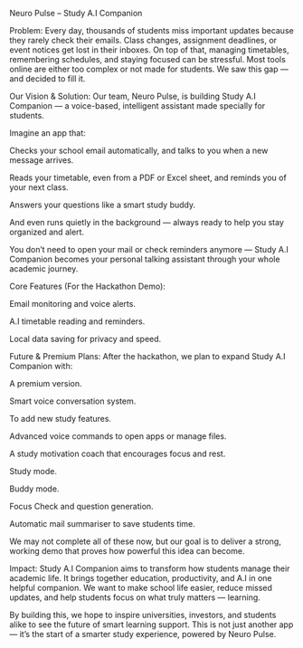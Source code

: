 Neuro Pulse – Study A.I Companion

Problem:
Every day, thousands of students miss important updates because they rarely check their emails.
Class changes, assignment deadlines, or event notices get lost in their inboxes.
On top of that, managing timetables, remembering schedules, and staying focused can be stressful.
Most tools online are either too complex or not made for students.
We saw this gap — and decided to fill it.

Our Vision & Solution:
Our team, Neuro Pulse, is building Study A.I Companion — a voice-based, intelligent assistant made specially for students.

Imagine an app that:

Checks your school email automatically, and talks to you when a new message arrives.

Reads your timetable, even from a PDF or Excel sheet, and reminds you of your next class.

Answers your questions like a smart study buddy.

And even runs quietly in the background — always ready to help you stay organized and alert.

You don’t need to open your mail or check reminders anymore — Study A.I Companion becomes your personal talking assistant through your whole academic journey.

Core Features (For the Hackathon Demo):

Email monitoring and voice alerts.

A.I timetable reading and reminders.


Local data saving for privacy and speed.

Future & Premium Plans:
After the hackathon, we plan to expand Study A.I Companion with:

A premium version.

Smart voice conversation system.

To add new study features.

Advanced voice commands to open apps or manage files.

A study motivation coach that encourages focus and rest.

Study mode.

Buddy mode.

Focus Check and question generation.

Automatic mail summariser to save students time.

We may not complete all of these now, but our goal is to deliver a strong, working demo that proves how powerful this idea can become.

Impact:
Study A.I Companion aims to transform how students manage their academic life.
It brings together education, productivity, and A.I in one helpful companion.
We want to make school life easier, reduce missed updates, and help students focus on what truly matters — learning.

By building this, we hope to inspire universities, investors, and students alike to see the future of smart learning support.
This is not just another app — it’s the start of a smarter study experience, powered by Neuro Pulse.

